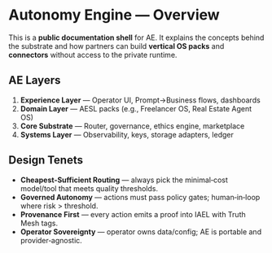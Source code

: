 # Autonomy Engine — Overview

This is a **public documentation shell** for AE. It explains the concepts behind the substrate and how partners can build **vertical OS packs** and **connectors** without access to the private runtime.

## AE Layers

1. **Experience Layer** — Operator UI, Prompt→Business flows, dashboards
2. **Domain Layer** — AESL packs (e.g., Freelancer OS, Real Estate Agent OS)
3. **Core Substrate** — Router, governance, ethics engine, marketplace
4. **Systems Layer** — Observability, keys, storage adapters, ledger

## Design Tenets

- **Cheapest‑Sufficient Routing** — always pick the minimal‑cost model/tool that meets quality thresholds.
- **Governed Autonomy** — actions must pass policy gates; human‑in‑loop where risk > threshold.
- **Provenance First** — every action emits a proof into IAEL with Truth Mesh tags.
- **Operator Sovereignty** — operator owns data/config; AE is portable and provider‑agnostic.
